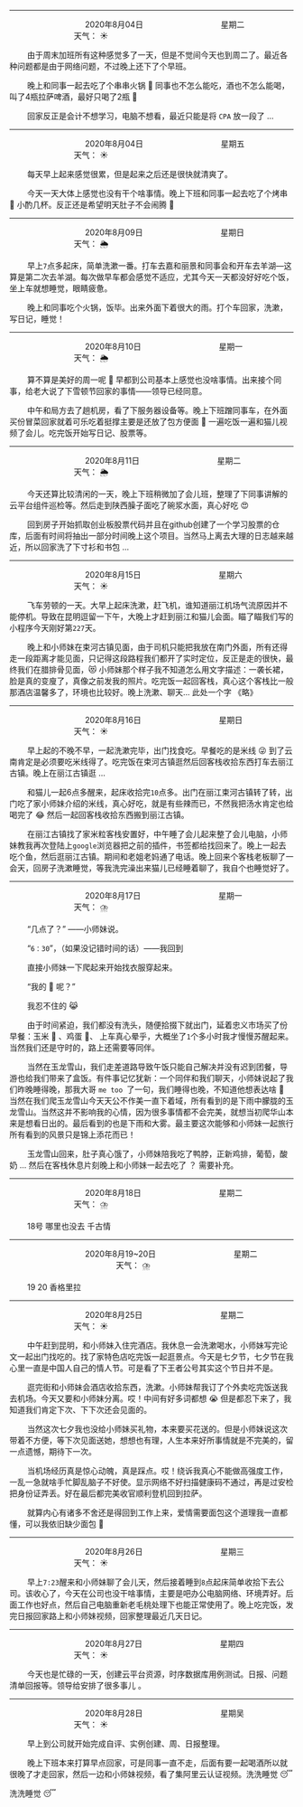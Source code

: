 ***
&nbsp;&nbsp;&nbsp;&nbsp;&nbsp;&nbsp;&nbsp;&nbsp;&nbsp;&nbsp;&nbsp;&nbsp;&nbsp;&nbsp;&nbsp;&nbsp;&nbsp;&nbsp;
&nbsp;&nbsp;&nbsp;&nbsp;&nbsp;&nbsp;&nbsp;&nbsp;&nbsp;&nbsp;&nbsp;&nbsp;&nbsp;&nbsp;           2020年8月04日
&nbsp;&nbsp;&nbsp;&nbsp;&nbsp;&nbsp;&nbsp;&nbsp;&nbsp;&nbsp;&nbsp;&nbsp;&nbsp;&nbsp;&nbsp;&nbsp;&nbsp;&nbsp;
&nbsp;&nbsp;&nbsp;&nbsp;&nbsp;&nbsp;&nbsp;&nbsp;&nbsp;&nbsp;&nbsp;&nbsp;&nbsp;&nbsp;                星期二
&nbsp;&nbsp;&nbsp;&nbsp;&nbsp;&nbsp;&nbsp;&nbsp;&nbsp;&nbsp;&nbsp;&nbsp;&nbsp;&nbsp;&nbsp;&nbsp;&nbsp;&nbsp;
&nbsp;&nbsp;&nbsp;&nbsp;&nbsp;&nbsp;&nbsp;&nbsp;&nbsp;&nbsp;&nbsp;&nbsp;&nbsp;&nbsp;&nbsp;&nbsp;&nbsp;&nbsp;
&nbsp;&nbsp;&nbsp;&nbsp;&nbsp;&nbsp;&nbsp;&nbsp;&nbsp;                                       天气： :sunny:


&nbsp;&nbsp;&nbsp;&nbsp;&nbsp;&nbsp;&nbsp;&nbsp;由于周末加班所有这种感觉多了一天，但是不觉间今天也到周二了。最近各种问题都是由于网络问题，不过晚上还下了个早班。

&nbsp;&nbsp;&nbsp;&nbsp;&nbsp;&nbsp;&nbsp;&nbsp;晚上和同事一起去吃了个串串火锅 :shallow_pan_of_food: 同事也不怎么能吃，酒也不怎么能喝，叫了4瓶拉萨啤酒，最好只喝了2瓶 :tumbler_glass:

&nbsp;&nbsp;&nbsp;&nbsp;&nbsp;&nbsp;&nbsp;&nbsp;回家反正是会计不想学习，电脑不想看，最近只能是将 `CPA` 放一段了 ... 


***
&nbsp;&nbsp;&nbsp;&nbsp;&nbsp;&nbsp;&nbsp;&nbsp;&nbsp;&nbsp;&nbsp;&nbsp;&nbsp;&nbsp;&nbsp;&nbsp;&nbsp;&nbsp;
&nbsp;&nbsp;&nbsp;&nbsp;&nbsp;&nbsp;&nbsp;&nbsp;&nbsp;&nbsp;&nbsp;&nbsp;&nbsp;&nbsp;           2020年8月04日
&nbsp;&nbsp;&nbsp;&nbsp;&nbsp;&nbsp;&nbsp;&nbsp;&nbsp;&nbsp;&nbsp;&nbsp;&nbsp;&nbsp;&nbsp;&nbsp;&nbsp;&nbsp;
&nbsp;&nbsp;&nbsp;&nbsp;&nbsp;&nbsp;&nbsp;&nbsp;&nbsp;&nbsp;&nbsp;&nbsp;&nbsp;&nbsp;                星期五
&nbsp;&nbsp;&nbsp;&nbsp;&nbsp;&nbsp;&nbsp;&nbsp;&nbsp;&nbsp;&nbsp;&nbsp;&nbsp;&nbsp;&nbsp;&nbsp;&nbsp;&nbsp;
&nbsp;&nbsp;&nbsp;&nbsp;&nbsp;&nbsp;&nbsp;&nbsp;&nbsp;&nbsp;&nbsp;&nbsp;&nbsp;&nbsp;&nbsp;&nbsp;&nbsp;&nbsp;
&nbsp;&nbsp;&nbsp;&nbsp;&nbsp;&nbsp;&nbsp;&nbsp;&nbsp;                                       天气： :sunny:

&nbsp;&nbsp;&nbsp;&nbsp;&nbsp;&nbsp;&nbsp;&nbsp;每天早上起来感觉很累，但是起来之后还是很快就清爽了。

&nbsp;&nbsp;&nbsp;&nbsp;&nbsp;&nbsp;&nbsp;&nbsp;今天一天大体上感觉也没有干个啥事情。晚上下班和同事一起去吃了个烤串 :bacon: 小酌几杯。反正还是希望明天肚子不会闹腾 :pray:


***
&nbsp;&nbsp;&nbsp;&nbsp;&nbsp;&nbsp;&nbsp;&nbsp;&nbsp;&nbsp;&nbsp;&nbsp;&nbsp;&nbsp;&nbsp;&nbsp;&nbsp;&nbsp;
&nbsp;&nbsp;&nbsp;&nbsp;&nbsp;&nbsp;&nbsp;&nbsp;&nbsp;&nbsp;&nbsp;&nbsp;&nbsp;&nbsp;           2020年8月09日
&nbsp;&nbsp;&nbsp;&nbsp;&nbsp;&nbsp;&nbsp;&nbsp;&nbsp;&nbsp;&nbsp;&nbsp;&nbsp;&nbsp;&nbsp;&nbsp;&nbsp;&nbsp;
&nbsp;&nbsp;&nbsp;&nbsp;&nbsp;&nbsp;&nbsp;&nbsp;&nbsp;&nbsp;&nbsp;&nbsp;&nbsp;&nbsp;                星期日
&nbsp;&nbsp;&nbsp;&nbsp;&nbsp;&nbsp;&nbsp;&nbsp;&nbsp;&nbsp;&nbsp;&nbsp;&nbsp;&nbsp;&nbsp;&nbsp;&nbsp;&nbsp;
&nbsp;&nbsp;&nbsp;&nbsp;&nbsp;&nbsp;&nbsp;&nbsp;&nbsp;&nbsp;&nbsp;&nbsp;&nbsp;&nbsp;&nbsp;&nbsp;&nbsp;&nbsp;
&nbsp;&nbsp;&nbsp;&nbsp;&nbsp;&nbsp;&nbsp;&nbsp;&nbsp;                                       天气： :sun_behind_rain_cloud:

&nbsp;&nbsp;&nbsp;&nbsp;&nbsp;&nbsp;&nbsp;&nbsp;早上`7`点多起床，简单洗漱一番。打车去嘉和丽景和同事会和开车去羊湖—这算是第二次去羊湖。每次做早车都会感觉不适应，尤其今天一天都没好好吃个饭，坐上车就想睡觉，眼睛疲惫。

&nbsp;&nbsp;&nbsp;&nbsp;&nbsp;&nbsp;&nbsp;&nbsp;晚上和同事吃个火锅，饭毕。出来外面下着很大的雨。打个车回家，洗漱，写日记，睡觉！


***
&nbsp;&nbsp;&nbsp;&nbsp;&nbsp;&nbsp;&nbsp;&nbsp;&nbsp;&nbsp;&nbsp;&nbsp;&nbsp;&nbsp;&nbsp;&nbsp;&nbsp;&nbsp;
&nbsp;&nbsp;&nbsp;&nbsp;&nbsp;&nbsp;&nbsp;&nbsp;&nbsp;&nbsp;&nbsp;&nbsp;&nbsp;&nbsp;           2020年8月10日
&nbsp;&nbsp;&nbsp;&nbsp;&nbsp;&nbsp;&nbsp;&nbsp;&nbsp;&nbsp;&nbsp;&nbsp;&nbsp;&nbsp;&nbsp;&nbsp;&nbsp;&nbsp;
&nbsp;&nbsp;&nbsp;&nbsp;&nbsp;&nbsp;&nbsp;&nbsp;&nbsp;&nbsp;&nbsp;&nbsp;&nbsp;&nbsp;                星期一
&nbsp;&nbsp;&nbsp;&nbsp;&nbsp;&nbsp;&nbsp;&nbsp;&nbsp;&nbsp;&nbsp;&nbsp;&nbsp;&nbsp;&nbsp;&nbsp;&nbsp;&nbsp;
&nbsp;&nbsp;&nbsp;&nbsp;&nbsp;&nbsp;&nbsp;&nbsp;&nbsp;&nbsp;&nbsp;&nbsp;&nbsp;&nbsp;&nbsp;&nbsp;&nbsp;&nbsp;
&nbsp;&nbsp;&nbsp;&nbsp;&nbsp;&nbsp;&nbsp;&nbsp;&nbsp;                                       天气： :sun_behind_rain_cloud:

&nbsp;&nbsp;&nbsp;&nbsp;&nbsp;&nbsp;&nbsp;&nbsp;算不算是美好的周一呢 :japanese_goblin: 早都到公司基本上感觉也没啥事情。出来接个同事，给老大说了下雪顿节回家的事情——领导已经同意。

&nbsp;&nbsp;&nbsp;&nbsp;&nbsp;&nbsp;&nbsp;&nbsp;中午和局方去了趟机房，看了下服务器设备等。晚上下班蹭同事车，在外面买份冒菜回家就着可乐吃着挺撑主要是还放了包方便面 :ramen: 一遍吃饭一遍和猫儿视频了会儿。吃完饭开始写日记、股票等。


***
&nbsp;&nbsp;&nbsp;&nbsp;&nbsp;&nbsp;&nbsp;&nbsp;&nbsp;&nbsp;&nbsp;&nbsp;&nbsp;&nbsp;&nbsp;&nbsp;&nbsp;&nbsp;
&nbsp;&nbsp;&nbsp;&nbsp;&nbsp;&nbsp;&nbsp;&nbsp;&nbsp;&nbsp;&nbsp;&nbsp;&nbsp;&nbsp;           2020年8月11日
&nbsp;&nbsp;&nbsp;&nbsp;&nbsp;&nbsp;&nbsp;&nbsp;&nbsp;&nbsp;&nbsp;&nbsp;&nbsp;&nbsp;&nbsp;&nbsp;&nbsp;&nbsp;
&nbsp;&nbsp;&nbsp;&nbsp;&nbsp;&nbsp;&nbsp;&nbsp;&nbsp;&nbsp;&nbsp;&nbsp;&nbsp;&nbsp;                星期二
&nbsp;&nbsp;&nbsp;&nbsp;&nbsp;&nbsp;&nbsp;&nbsp;&nbsp;&nbsp;&nbsp;&nbsp;&nbsp;&nbsp;&nbsp;&nbsp;&nbsp;&nbsp;
&nbsp;&nbsp;&nbsp;&nbsp;&nbsp;&nbsp;&nbsp;&nbsp;&nbsp;&nbsp;&nbsp;&nbsp;&nbsp;&nbsp;&nbsp;&nbsp;&nbsp;&nbsp;
&nbsp;&nbsp;&nbsp;&nbsp;&nbsp;&nbsp;&nbsp;&nbsp;&nbsp;                                       天气： :sun_behind_rain_cloud:

&nbsp;&nbsp;&nbsp;&nbsp;&nbsp;&nbsp;&nbsp;&nbsp;今天还算比较清闲的一天，晚上下班稍微加了会儿班，整理了下同事讲解的云平台组件巡检等。然后走到陕西臊子面吃了碗浆水面，真心好吃 :heart_eyes:

&nbsp;&nbsp;&nbsp;&nbsp;&nbsp;&nbsp;&nbsp;&nbsp;回到房子开始抓取创业板股票代码并且在github创建了一个学习股票的仓库，后面有时间将抽出一部分时间晚上这个项目。当然马上离去大理的日志越来越近，所以回家洗了下寸衫和书包 ...


***
&nbsp;&nbsp;&nbsp;&nbsp;&nbsp;&nbsp;&nbsp;&nbsp;&nbsp;&nbsp;&nbsp;&nbsp;&nbsp;&nbsp;&nbsp;&nbsp;&nbsp;&nbsp;
&nbsp;&nbsp;&nbsp;&nbsp;&nbsp;&nbsp;&nbsp;&nbsp;&nbsp;&nbsp;&nbsp;&nbsp;&nbsp;&nbsp;           2020年8月15日
&nbsp;&nbsp;&nbsp;&nbsp;&nbsp;&nbsp;&nbsp;&nbsp;&nbsp;&nbsp;&nbsp;&nbsp;&nbsp;&nbsp;&nbsp;&nbsp;&nbsp;&nbsp;
&nbsp;&nbsp;&nbsp;&nbsp;&nbsp;&nbsp;&nbsp;&nbsp;&nbsp;&nbsp;&nbsp;&nbsp;&nbsp;&nbsp;                星期六
&nbsp;&nbsp;&nbsp;&nbsp;&nbsp;&nbsp;&nbsp;&nbsp;&nbsp;&nbsp;&nbsp;&nbsp;&nbsp;&nbsp;&nbsp;&nbsp;&nbsp;&nbsp;
&nbsp;&nbsp;&nbsp;&nbsp;&nbsp;&nbsp;&nbsp;&nbsp;&nbsp;&nbsp;&nbsp;&nbsp;&nbsp;&nbsp;&nbsp;&nbsp;&nbsp;&nbsp;
&nbsp;&nbsp;&nbsp;&nbsp;&nbsp;&nbsp;&nbsp;&nbsp;&nbsp;                                       天气： :sunny:


&nbsp;&nbsp;&nbsp;&nbsp;&nbsp;&nbsp;&nbsp;&nbsp;飞车劳顿的一天。大早上起床洗漱，赶飞机，谁知道丽江机场气流原因并不能停机。导致在昆明逗留一下午，大晚上才赶到丽江和猫儿会面。瞄了瞄我们写的小程序今天刚好第`227`天。


&nbsp;&nbsp;&nbsp;&nbsp;&nbsp;&nbsp;&nbsp;&nbsp;晚上和小师妹在束河古镇见面，由于司机只能把我放在南门外面，所有还得走一段距离才能见面，只记得这段路程我们都开了实时定位，反正是走的很快，最终我们在腊排骨见面，:heart_eyes_cat: 小师妹那个样子我不知道怎么用文字描述：一袭长裙，脸是真的变廋了，真像之前发我的照片。吃完饭一起回客栈，真心这个客栈比一般那酒店温馨多了，环境也比较好。晚上洗漱、聊天... 此处一个字 《略》


***
&nbsp;&nbsp;&nbsp;&nbsp;&nbsp;&nbsp;&nbsp;&nbsp;&nbsp;&nbsp;&nbsp;&nbsp;&nbsp;&nbsp;&nbsp;&nbsp;&nbsp;&nbsp;
&nbsp;&nbsp;&nbsp;&nbsp;&nbsp;&nbsp;&nbsp;&nbsp;&nbsp;&nbsp;&nbsp;&nbsp;&nbsp;&nbsp;           2020年8月16日
&nbsp;&nbsp;&nbsp;&nbsp;&nbsp;&nbsp;&nbsp;&nbsp;&nbsp;&nbsp;&nbsp;&nbsp;&nbsp;&nbsp;&nbsp;&nbsp;&nbsp;&nbsp;
&nbsp;&nbsp;&nbsp;&nbsp;&nbsp;&nbsp;&nbsp;&nbsp;&nbsp;&nbsp;&nbsp;&nbsp;&nbsp;&nbsp;                星期日
&nbsp;&nbsp;&nbsp;&nbsp;&nbsp;&nbsp;&nbsp;&nbsp;&nbsp;&nbsp;&nbsp;&nbsp;&nbsp;&nbsp;&nbsp;&nbsp;&nbsp;&nbsp;
&nbsp;&nbsp;&nbsp;&nbsp;&nbsp;&nbsp;&nbsp;&nbsp;&nbsp;&nbsp;&nbsp;&nbsp;&nbsp;&nbsp;&nbsp;&nbsp;&nbsp;&nbsp;
&nbsp;&nbsp;&nbsp;&nbsp;&nbsp;&nbsp;&nbsp;&nbsp;&nbsp;                                       天气： :sunny:

&nbsp;&nbsp;&nbsp;&nbsp;&nbsp;&nbsp;&nbsp;&nbsp;早上起的不晚不早，一起洗漱完毕，出门找食吃。早餐吃的是米线 :stuck_out_tongue_winking_eye: 到了云南肯定是必须要吃米线得了。吃完饭在束河古镇逛然后回客栈收拾东西打车去丽江古镇。晚上在丽江古镇逛 ...

&nbsp;&nbsp;&nbsp;&nbsp;&nbsp;&nbsp;&nbsp;&nbsp;和猫儿一起6点多醒来，起床收拾完`10`点多。出门在丽江束河古镇转了转，出门吃了家小师妹介绍的米线，真心好吃，就是有些辣而已，不然我把汤水肯定也给喝完了 :joy: 然后一起回客栈收拾东西搬到丽江古镇。

&nbsp;&nbsp;&nbsp;&nbsp;&nbsp;&nbsp;&nbsp;&nbsp;在丽江古镇找了家米粒客栈安置好，中午睡了会儿起来整了会儿电脑，小师妹教我再次登陆上`google`浏览器把之前的插件，书签都给找回来了。晚上一起去吃个鱼，然后逛丽江古镇。期间和老姐老妈通了电话。晚上回来个客栈老板聊了一会天，回房子洗漱睡觉，等我洗完澡出来猫儿已经睡着聊了，我自个也睡觉好了。


***
&nbsp;&nbsp;&nbsp;&nbsp;&nbsp;&nbsp;&nbsp;&nbsp;&nbsp;&nbsp;&nbsp;&nbsp;&nbsp;&nbsp;&nbsp;&nbsp;&nbsp;&nbsp;
&nbsp;&nbsp;&nbsp;&nbsp;&nbsp;&nbsp;&nbsp;&nbsp;&nbsp;&nbsp;&nbsp;&nbsp;&nbsp;&nbsp;           2020年8月17日
&nbsp;&nbsp;&nbsp;&nbsp;&nbsp;&nbsp;&nbsp;&nbsp;&nbsp;&nbsp;&nbsp;&nbsp;&nbsp;&nbsp;&nbsp;&nbsp;&nbsp;&nbsp;
&nbsp;&nbsp;&nbsp;&nbsp;&nbsp;&nbsp;&nbsp;&nbsp;&nbsp;&nbsp;&nbsp;&nbsp;&nbsp;&nbsp;                星期一
&nbsp;&nbsp;&nbsp;&nbsp;&nbsp;&nbsp;&nbsp;&nbsp;&nbsp;&nbsp;&nbsp;&nbsp;&nbsp;&nbsp;&nbsp;&nbsp;&nbsp;&nbsp;
&nbsp;&nbsp;&nbsp;&nbsp;&nbsp;&nbsp;&nbsp;&nbsp;&nbsp;&nbsp;&nbsp;&nbsp;&nbsp;&nbsp;&nbsp;&nbsp;&nbsp;&nbsp;
&nbsp;&nbsp;&nbsp;&nbsp;&nbsp;&nbsp;&nbsp;&nbsp;&nbsp;                                       天气： :cloud_with_lightning_and_rain:

&nbsp;&nbsp;&nbsp;&nbsp;&nbsp;&nbsp;&nbsp;&nbsp;“几点了？” ——小师妹说。

&nbsp;&nbsp;&nbsp;&nbsp;&nbsp;&nbsp;&nbsp;&nbsp;“`6：30`”，（如果没记错时间的话）——我回到

&nbsp;&nbsp;&nbsp;&nbsp;&nbsp;&nbsp;&nbsp;&nbsp;直接小师妹一下爬起来开始找衣服穿起来。

&nbsp;&nbsp;&nbsp;&nbsp;&nbsp;&nbsp;&nbsp;&nbsp;“我的 :bikini: 呢？”

&nbsp;&nbsp;&nbsp;&nbsp;&nbsp;&nbsp;&nbsp;&nbsp;我忍不住的 :joy_cat:

&nbsp;&nbsp;&nbsp;&nbsp;&nbsp;&nbsp;&nbsp;&nbsp;由于时间紧迫，我们都没有洗头，随便拾掇下就出门，延着忠义市场买了份早餐：玉米 :corn: 、鸡蛋 :egg:、 上车真心晕乎，大概坐了`1`个多小时我才慢慢苏醒起来。当然我们还是守时的，路上还需要等同伴。

&nbsp;&nbsp;&nbsp;&nbsp;&nbsp;&nbsp;&nbsp;&nbsp;当然在玉龙雪山，我们走差道路导致午饭只能自己解决并没有迟到团餐，导游也给我们带来了盒饭。有件事记忆犹新：一个同伴和我们聊天，小师妹说起了我们昨晚睡得晚，那我大哥 `me too `了一句，我们睡得也晚，不知道他想表达啥 :thinking: 当然在我们爬玉龙雪山今天天公不作美一直下着域，所有看到的是下雨中朦胧的玉龙雪山。当然这并不影响我的心情，因为很多事情都不会完美，就想当初爬华山本来是想看日出的。最后看到的也是下雨和大雾。最主要这次能够和小师妹一起旅行所有看到的风景只是锦上添花而已！

&nbsp;&nbsp;&nbsp;&nbsp;&nbsp;&nbsp;&nbsp;&nbsp;玉龙雪山回来，肚子真心饿了，小师妹陪我吃了鸭脖，正新鸡排，葡萄，酸奶 ... 然后在客栈休息片刻晚上和小师妹一起去吃了 ？ 需要补充。

***
&nbsp;&nbsp;&nbsp;&nbsp;&nbsp;&nbsp;&nbsp;&nbsp;&nbsp;&nbsp;&nbsp;&nbsp;&nbsp;&nbsp;&nbsp;&nbsp;&nbsp;&nbsp;
&nbsp;&nbsp;&nbsp;&nbsp;&nbsp;&nbsp;&nbsp;&nbsp;&nbsp;&nbsp;&nbsp;&nbsp;&nbsp;&nbsp;           2020年8月18日
&nbsp;&nbsp;&nbsp;&nbsp;&nbsp;&nbsp;&nbsp;&nbsp;&nbsp;&nbsp;&nbsp;&nbsp;&nbsp;&nbsp;&nbsp;&nbsp;&nbsp;&nbsp;
&nbsp;&nbsp;&nbsp;&nbsp;&nbsp;&nbsp;&nbsp;&nbsp;&nbsp;&nbsp;&nbsp;&nbsp;&nbsp;&nbsp;                星期二
&nbsp;&nbsp;&nbsp;&nbsp;&nbsp;&nbsp;&nbsp;&nbsp;&nbsp;&nbsp;&nbsp;&nbsp;&nbsp;&nbsp;&nbsp;&nbsp;&nbsp;&nbsp;
&nbsp;&nbsp;&nbsp;&nbsp;&nbsp;&nbsp;&nbsp;&nbsp;&nbsp;&nbsp;&nbsp;&nbsp;&nbsp;&nbsp;&nbsp;&nbsp;&nbsp;&nbsp;
&nbsp;&nbsp;&nbsp;&nbsp;&nbsp;&nbsp;&nbsp;&nbsp;&nbsp;                                       天气： :cloud_with_lightning_and_rain:

&nbsp;&nbsp;&nbsp;&nbsp;&nbsp;&nbsp;&nbsp;&nbsp;18号 哪里也没去  千古情

***
&nbsp;&nbsp;&nbsp;&nbsp;&nbsp;&nbsp;&nbsp;&nbsp;&nbsp;&nbsp;&nbsp;&nbsp;&nbsp;&nbsp;&nbsp;&nbsp;&nbsp;&nbsp;
&nbsp;&nbsp;&nbsp;&nbsp;&nbsp;&nbsp;&nbsp;&nbsp;&nbsp;&nbsp;&nbsp;&nbsp;&nbsp;&nbsp;           2020年8月19\~20日
&nbsp;&nbsp;&nbsp;&nbsp;&nbsp;&nbsp;&nbsp;&nbsp;&nbsp;&nbsp;&nbsp;&nbsp;&nbsp;&nbsp;&nbsp;&nbsp;&nbsp;&nbsp;
&nbsp;&nbsp;&nbsp;&nbsp;&nbsp;&nbsp;&nbsp;&nbsp;&nbsp;&nbsp;&nbsp;&nbsp;&nbsp;&nbsp;                星期二
&nbsp;&nbsp;&nbsp;&nbsp;&nbsp;&nbsp;&nbsp;&nbsp;&nbsp;&nbsp;&nbsp;&nbsp;&nbsp;&nbsp;&nbsp;&nbsp;&nbsp;&nbsp;
&nbsp;&nbsp;&nbsp;&nbsp;&nbsp;&nbsp;&nbsp;&nbsp;&nbsp;&nbsp;&nbsp;&nbsp;&nbsp;&nbsp;&nbsp;&nbsp;&nbsp;&nbsp;
&nbsp;&nbsp;&nbsp;&nbsp;&nbsp;&nbsp;&nbsp;&nbsp;&nbsp;                                       天气： :cloud_with_lightning_and_rain:

&nbsp;&nbsp;&nbsp;&nbsp;&nbsp;&nbsp;&nbsp;&nbsp;19 20 香格里拉

***
&nbsp;&nbsp;&nbsp;&nbsp;&nbsp;&nbsp;&nbsp;&nbsp;&nbsp;&nbsp;&nbsp;&nbsp;&nbsp;&nbsp;&nbsp;&nbsp;&nbsp;&nbsp;
&nbsp;&nbsp;&nbsp;&nbsp;&nbsp;&nbsp;&nbsp;&nbsp;&nbsp;&nbsp;&nbsp;&nbsp;&nbsp;&nbsp;           2020年8月25日
&nbsp;&nbsp;&nbsp;&nbsp;&nbsp;&nbsp;&nbsp;&nbsp;&nbsp;&nbsp;&nbsp;&nbsp;&nbsp;&nbsp;&nbsp;&nbsp;&nbsp;&nbsp;
&nbsp;&nbsp;&nbsp;&nbsp;&nbsp;&nbsp;&nbsp;&nbsp;&nbsp;&nbsp;&nbsp;&nbsp;&nbsp;&nbsp;                星期二
&nbsp;&nbsp;&nbsp;&nbsp;&nbsp;&nbsp;&nbsp;&nbsp;&nbsp;&nbsp;&nbsp;&nbsp;&nbsp;&nbsp;&nbsp;&nbsp;&nbsp;&nbsp;
&nbsp;&nbsp;&nbsp;&nbsp;&nbsp;&nbsp;&nbsp;&nbsp;&nbsp;&nbsp;&nbsp;&nbsp;&nbsp;&nbsp;&nbsp;&nbsp;&nbsp;&nbsp;
&nbsp;&nbsp;&nbsp;&nbsp;&nbsp;&nbsp;&nbsp;&nbsp;&nbsp;                                       天气： :sunny:

&nbsp;&nbsp;&nbsp;&nbsp;&nbsp;&nbsp;&nbsp;&nbsp;中午赶到昆明，和小师妹入住完酒店。我休息一会洗漱喝水，小师妹写完论文一起出门找吃的。找了家特色店吃完饭一起逛景点。今天是七夕节，七夕节在我心里一直是中国人自己的情人节。可是看了下王者公号其实这个节日并不是。

&nbsp;&nbsp;&nbsp;&nbsp;&nbsp;&nbsp;&nbsp;&nbsp;逛完街和小师妹会酒店收拾东西，洗漱。小师妹帮我订了个外卖吃完饭送我去机场。今天又要和小师妹分离。哎！中间有好多词都想 :sob: 但是都忍下来了，我知道我们肯定下次、下下次还会见面的。

&nbsp;&nbsp;&nbsp;&nbsp;&nbsp;&nbsp;&nbsp;&nbsp;当然这次七夕我也没给小师妹买礼物，本来要买花送的。但是小师妹说这次带着不方便，等下次见面送她，想想也有理，人生本来好所事情就是不完美的，留一点遗憾，期待下一次。

&nbsp;&nbsp;&nbsp;&nbsp;&nbsp;&nbsp;&nbsp;&nbsp;当机场经历真是惊心动魄，真是踩点。哎！绕诉我真心不能做高强度工作，一乱一急就啥手忙脚乱脑子不好使。显示网络不好扫描健康码不通过，再是过安检把身份证弄丢。好在最后都完美收官顺利登机回到拉萨。

&nbsp;&nbsp;&nbsp;&nbsp;&nbsp;&nbsp;&nbsp;&nbsp;就算内心有诸多不舍还是得回到工作上来，爱情需要面包这个道理我一直都懂，可以我依旧缺少面包 :womans_hat:


***
&nbsp;&nbsp;&nbsp;&nbsp;&nbsp;&nbsp;&nbsp;&nbsp;&nbsp;&nbsp;&nbsp;&nbsp;&nbsp;&nbsp;&nbsp;&nbsp;&nbsp;&nbsp;
&nbsp;&nbsp;&nbsp;&nbsp;&nbsp;&nbsp;&nbsp;&nbsp;&nbsp;&nbsp;&nbsp;&nbsp;&nbsp;&nbsp;           2020年8月26日
&nbsp;&nbsp;&nbsp;&nbsp;&nbsp;&nbsp;&nbsp;&nbsp;&nbsp;&nbsp;&nbsp;&nbsp;&nbsp;&nbsp;&nbsp;&nbsp;&nbsp;&nbsp;
&nbsp;&nbsp;&nbsp;&nbsp;&nbsp;&nbsp;&nbsp;&nbsp;&nbsp;&nbsp;&nbsp;&nbsp;&nbsp;&nbsp;                星期三
&nbsp;&nbsp;&nbsp;&nbsp;&nbsp;&nbsp;&nbsp;&nbsp;&nbsp;&nbsp;&nbsp;&nbsp;&nbsp;&nbsp;&nbsp;&nbsp;&nbsp;&nbsp;
&nbsp;&nbsp;&nbsp;&nbsp;&nbsp;&nbsp;&nbsp;&nbsp;&nbsp;&nbsp;&nbsp;&nbsp;&nbsp;&nbsp;&nbsp;&nbsp;&nbsp;&nbsp;
&nbsp;&nbsp;&nbsp;&nbsp;&nbsp;&nbsp;&nbsp;&nbsp;&nbsp;                                       天气： :sunny:

&nbsp;&nbsp;&nbsp;&nbsp;&nbsp;&nbsp;&nbsp;&nbsp;早上`7:23`醒来和小师妹聊了会儿天，然后接着睡到`8`点起床简单收拾下去公司。该收心了，今天在公司也没干啥事情，主要是吧办公电脑网络、环境弄好。后面工作也好点，然后自己电脑重新老毛桃处理下也能正常使用了。晚上吃完饭，发完日报回家路上和小师妹视频，回家整理最近几天日记。


***
&nbsp;&nbsp;&nbsp;&nbsp;&nbsp;&nbsp;&nbsp;&nbsp;&nbsp;&nbsp;&nbsp;&nbsp;&nbsp;&nbsp;&nbsp;&nbsp;&nbsp;&nbsp;
&nbsp;&nbsp;&nbsp;&nbsp;&nbsp;&nbsp;&nbsp;&nbsp;&nbsp;&nbsp;&nbsp;&nbsp;&nbsp;&nbsp;           2020年8月27日
&nbsp;&nbsp;&nbsp;&nbsp;&nbsp;&nbsp;&nbsp;&nbsp;&nbsp;&nbsp;&nbsp;&nbsp;&nbsp;&nbsp;&nbsp;&nbsp;&nbsp;&nbsp;
&nbsp;&nbsp;&nbsp;&nbsp;&nbsp;&nbsp;&nbsp;&nbsp;&nbsp;&nbsp;&nbsp;&nbsp;&nbsp;&nbsp;                星期四
&nbsp;&nbsp;&nbsp;&nbsp;&nbsp;&nbsp;&nbsp;&nbsp;&nbsp;&nbsp;&nbsp;&nbsp;&nbsp;&nbsp;&nbsp;&nbsp;&nbsp;&nbsp;
&nbsp;&nbsp;&nbsp;&nbsp;&nbsp;&nbsp;&nbsp;&nbsp;&nbsp;&nbsp;&nbsp;&nbsp;&nbsp;&nbsp;&nbsp;&nbsp;&nbsp;&nbsp;
&nbsp;&nbsp;&nbsp;&nbsp;&nbsp;&nbsp;&nbsp;&nbsp;&nbsp;                                       天气： :sunny:

&nbsp;&nbsp;&nbsp;&nbsp;&nbsp;&nbsp;&nbsp;&nbsp;今天也是忙碌的一天，创建云平台资源，时序数据库用例测试。日报、问题清单回报等。领导给安排了很多事儿 。


***
&nbsp;&nbsp;&nbsp;&nbsp;&nbsp;&nbsp;&nbsp;&nbsp;&nbsp;&nbsp;&nbsp;&nbsp;&nbsp;&nbsp;&nbsp;&nbsp;&nbsp;&nbsp;
&nbsp;&nbsp;&nbsp;&nbsp;&nbsp;&nbsp;&nbsp;&nbsp;&nbsp;&nbsp;&nbsp;&nbsp;&nbsp;&nbsp;           2020年8月28日
&nbsp;&nbsp;&nbsp;&nbsp;&nbsp;&nbsp;&nbsp;&nbsp;&nbsp;&nbsp;&nbsp;&nbsp;&nbsp;&nbsp;&nbsp;&nbsp;&nbsp;&nbsp;
&nbsp;&nbsp;&nbsp;&nbsp;&nbsp;&nbsp;&nbsp;&nbsp;&nbsp;&nbsp;&nbsp;&nbsp;&nbsp;&nbsp;                星期吴
&nbsp;&nbsp;&nbsp;&nbsp;&nbsp;&nbsp;&nbsp;&nbsp;&nbsp;&nbsp;&nbsp;&nbsp;&nbsp;&nbsp;&nbsp;&nbsp;&nbsp;&nbsp;
&nbsp;&nbsp;&nbsp;&nbsp;&nbsp;&nbsp;&nbsp;&nbsp;&nbsp;&nbsp;&nbsp;&nbsp;&nbsp;&nbsp;&nbsp;&nbsp;&nbsp;&nbsp;
&nbsp;&nbsp;&nbsp;&nbsp;&nbsp;&nbsp;&nbsp;&nbsp;&nbsp;                                       天气： :sunny:

&nbsp;&nbsp;&nbsp;&nbsp;&nbsp;&nbsp;&nbsp;&nbsp;早上到公司就开始完成自评、实例创建、周、日报整理。

&nbsp;&nbsp;&nbsp;&nbsp;&nbsp;&nbsp;&nbsp;&nbsp;晚上下班本来打算早点回家，可是同事一直不走，后面有要一起喝酒所以就很晚了才走回家，然后一边和小师妹视频，看了集阿里云认证视频。洗洗睡觉 :sleeping:

洗洗睡觉 :sleeping: